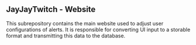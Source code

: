 ## JayJayTwitch - Website

This subrepository contains the main website used to adjust user configurations of alerts. 
It is responsible for converting UI input to a storable format and transmitting this data to the database.
